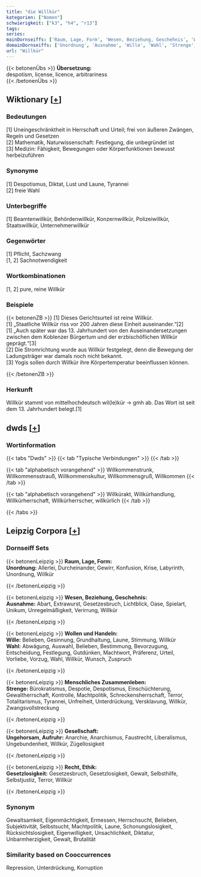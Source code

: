 ```yaml
---
title: "die Willkür"
kategorien: ["Nomen"]
schwierigkeit: ["k3", "h4", "r13"]
tags:
series:
mainDornseiffs: ['Raum, Lage, Form', 'Wesen, Beziehung, Geschehnis', 'Wollen und Handeln', 'Menschliches Zusammenleben', 'Gesellschaft', 'Recht, Ethik']
domainDornseiffs: ['Unordnung', 'Ausnahme', 'Wille', 'Wahl', 'Strenge', 'Ungehorsam, Aufruhr', 'Gesetzlosigkeit']
url: "Willkür"
---
```


{{< betonenÜbs >}}
**Übersetzung:**  
despotism, license, licence, arbitrariness  
{{< /betonenÜbs >}}

## Wiktionary [[+](https://de.wiktionary.org/wiki/Willkür)]

### Bedeutungen
[1] Uneingeschränktheit in Herrschaft und Urteil; frei von äußeren Zwängen, Regeln und Gesetzen  
[2] Mathematik, Naturwissenschaft: Festlegung, die unbegründet ist  
[3] Medizin: Fähigkeit, Bewegungen oder Körperfunktionen bewusst herbeizuführen  

### Synonyme
[1] Despotismus, Diktat, Lust und Laune, Tyrannei  
[2] freie Wahl  

### Unterbegriffe
[1] Beamtenwillkür, Behördenwillkür, Konzernwillkür, Polizeiwillkür, Staatswillkür, Unternehmerwillkür  

### Gegenwörter
[1] Pflicht, Sachzwang  
[1, 2] Sachnotwendigkeit  

### Wortkombinationen
[1, 2] pure, reine Willkür  

### Beispiele
{{< betonenZB >}}
[1] Dieses Gerichtsurteil ist reine Willkür.  
[1] „Staatliche Willkür riss vor 200 Jahren diese Einheit auseinander.“[2]  
[1] „Auch später war das 13. Jahrhundert von den Auseinandersetzungen zwischen dem Koblenzer Bürgertum und der erzbischöflichen Willkür geprägt.“[3]  
[2] Die Stromrichtung wurde aus Willkür festgelegt, denn die Bewegung der Ladungsträger war damals noch nicht bekannt.  
[3] Yogis sollen durch Willkür ihre Körpertemperatur beeinflussen können.  

{{< /betonenZB >}}
### Herkunft
Willkür stammt von mittelhochdeutsch wil(le)kür → gmh ab. Das Wort ist seit dem 13. Jahrhundert belegt.[1]  



## dwds [[+](https://www.dwds.de/wb/Willkür)]

### Wortinformation
{{< tabs "Dwds" >}}
{{< tab "Typische Verbindungen" >}}
{{< /tab >}}

{{< tab "alphabetisch vorangehend" >}}
Willkommenstrunk, Willkommensstrauß, Willkommenskultur, Willkommensgruß, Willkommen
{{< /tab >}}

{{< tab "alphabetisch vorangehend" >}}
Willkürakt, Willkürhandlung, Willkürherrschaft, Willkürherrscher, willkürlich
{{< /tab >}}

{{< /tabs >}}

## Leipzig Corpora [[+](https://corpora.uni-leipzig.de/en/res?word=Willkür&corpusId=deu_newscrawl-public_2018)]

### Dornseiff Sets
{{< betonenLeipzig >}}
**Raum, Lage, Form:**  
**Unordnung:** Allerlei, Durcheinander, Gewirr, Konfusion, Krise, Labyrinth, Unordnung, Willkür  

{{< /betonenLeipzig >}}


{{< betonenLeipzig >}}
**Wesen, Beziehung, Geschehnis:**  
**Ausnahme:** Abart, Extrawurst, Gesetzesbruch, Lichtblick, Oase, Spielart, Unikum, Unregelmäßigkeit, Verirrung, Willkür  

{{< /betonenLeipzig >}}


{{< betonenLeipzig >}}
**Wollen und Handeln:**  
**Wille:** Belieben, Gesinnung, Grundhaltung, Laune, Stimmung, Willkür  
**Wahl:** Abwägung, Auswahl, Belieben, Bestimmung, Bevorzugung, Entscheidung, Festlegung, Gutdünken, Machtwort, Präferenz, Urteil, Vorliebe, Vorzug, Wahl, Willkür, Wunsch, Zuspruch  

{{< /betonenLeipzig >}}


{{< betonenLeipzig >}}
**Menschliches Zusammenleben:**  
**Strenge:** Bürokratismus, Despotie, Despotismus, Einschüchterung, Gewaltherrschaft, Kontrolle, Machtpolitik, Schreckensherrschaft, Terror, Totalitarismus, Tyrannei, Unfreiheit, Unterdrückung, Versklavung, Willkür, Zwangsvollstreckung  

{{< /betonenLeipzig >}}


{{< betonenLeipzig >}}
**Gesellschaft:**  
**Ungehorsam, Aufruhr:** Anarchie, Anarchismus, Faustrecht, Liberalismus, Ungebundenheit, Willkür, Zügellosigkeit  

{{< /betonenLeipzig >}}


{{< betonenLeipzig >}}
**Recht, Ethik:**  
**Gesetzlosigkeit:** Gesetzesbruch, Gesetzlosigkeit, Gewalt, Selbsthilfe, Selbstjustiz, Terror, Willkür  

{{< /betonenLeipzig >}}

### Synonym
Gewaltsamkeit, Eigenmächtigkeit, Ermessen, Herrschsucht, Belieben, Subjektivität, Selbstsucht, Machtpolitik, Laune, Schonungslosigkeit, Rücksichtslosigkeit, Eigenwilligkeit, Unsachlichkeit, Diktatur, Unbarmherzigkeit, Gewalt, Brutalität


### Similarity based on Cooccurrences
Repression, Unterdrückung, Korruption

